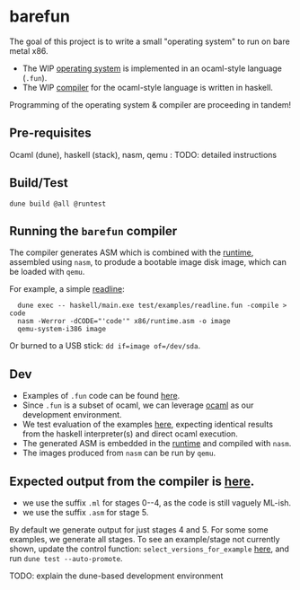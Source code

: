 # barefun

The goal of this project is to write a small "operating system" to run on bare metal x86.

- The WIP [operating system](test/examples/sham.fun) is implemented in an ocaml-style language (`.fun`).
- The WIP [compiler](haskell/README.md) for the ocaml-style language is written in haskell.

Programming of the operating system & compiler are proceeding in tandem!

## Pre-requisites

Ocaml (dune), haskell (stack), nasm, qemu : TODO: detailed instructions

## Build/Test
```
dune build @all @runtest
```

## Running the `barefun` compiler

The compiler generates ASM which is combined with the [runtime](x86/runtime.asm), assembled using `nasm`, to produde a bootable image disk image, which can be loaded with `qemu`.

For example, a simple [readline](test/examples/readline.fun):
```
  dune exec -- haskell/main.exe test/examples/readline.fun -compile > code
  nasm -Werror -dCODE="'code'" x86/runtime.asm -o image
  qemu-system-i386 image
```

Or burned to a USB stick: `dd if=image of=/dev/sda`.

## Dev

- Examples of `.fun` code can be found [here](test/examples/README.md).
- Since `.fun` is a subset of ocaml, we can leverage [ocaml](ocaml/README.md) as our development environment.
- We test evaluation of the examples [here](test/evaluation/README.md), expecting identical results from the haskell interpreter(s) and direct ocaml execution.
- The generated ASM is embedded in the [runtime](x86/runtime.asm) and compiled with `nasm`.
- The images produced from `nasm` can be run by `qemu`.

## Expected output from the compiler is [here](test/expected).
- we use the suffix `.ml` for stages 0--4, as the code is still vaguely ML-ish.
- we use the suffix `.asm` for stage 5.

By default we generate output for just stages 4 and 5. For some some examples, we generate all stages.
To see an example/stage not currently shown, update the control function:
`select_versions_for_example` [here](test/compile-examples/generate/main.ml), and run `dune test --auto-promote`.

TODO: explain the dune-based development environment
